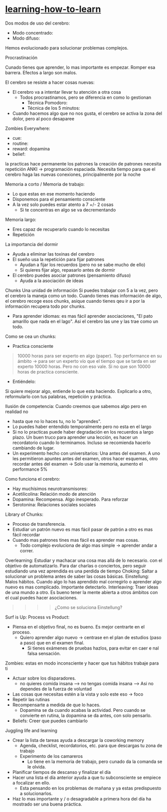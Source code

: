 # [learning-how-to-learn](https://www.coursera.org/learn/learning-how-to-learn)

Dos modos de uso del cerebro:

- Modo concentrado:
- Modo difuso:

Hemos evolucionado para solucionar problemas complejos.

Procrastinación

Cunado tienes que aprender, lo mas importante es empezar. Romper esa barrera.
Efectos a largo son malos.

El cerebro se resiste a hacer cosas nuevas:

- El cerebro va a intentar llevar tu atención a otra cosa
  - Todos procrastinamos, pero se diferencia en como lo gestionan
    - Técnica Pomodoro:
    - Técnica de los 5 minutos:
- Cuando hacemos algo que no nos gusta, el cerebro se activa la zona del dolor, pero al poco desaparee

Zombies Everywhere:

- cue:
- routine:
- reward: dopamina
- belief:

la practicas hace permanente los patrones
la creación de patrones necesita repetición
ANKI -> programación espaciada.
Necesita tiempo para que el cerebro haga las nuevas conexiones, principalmente por la noche

Memoria a corto / Memoria de trabajo:

- Lo que estas en ese momento haciendo
- Disponemos para el pensamiento consciente
- A la vez solo puedes estar atento a 7 +/- 2 cosas
  - Si te concentras en algo se va decrementando

Memoria largo:

- Eres capaz de recuperarlo cuando lo necesitas
- Repetición

La importancia del dormir

- Ayuda a eliminar las toxinas del cerebro
- El sueño usa la repetición para fijar patrones
  - Ayudan a fijar los recuerdos (pero no se sabe mucho de ello)
  - Si quieres fijar algo, repasarlo antes de dormir
- El cerebro puedes asociar patrones (pensamiento difuso)
  - Ayuda a la asociación de ideas

Chunks
Una unidad de información
Si puedes trabajar con 5 a la vez, pero el cerebro la maneja como un todo.
Cuando tienes mas información de algo, el cerebro recoge esos chunks, asique cuando tienes qeu ir a por la información recupera todo por chunks.

- Para aprender idiomas: es mas fácil aprender asociaciones, "El pato amarillo que nada en el lago". Asi el cerebro las une y las trae como un todo.

Como se cea un chunks:

- Practica consciente

> 10000 horas para ser experto en algo (paper). Top performance en su ámbito -> para ser un experto vío que el tiempo que se tarda en ser experto 10000 horas. Pero no con eso vale. Si no que son 10000 horas de practica consciente.

- Entiéndelo:

Si quiere mejorar algo, entiende lo que esta haciendo. Explicarlo a otro, reformularlo con tus palabras, repetición y práctica.

Ilusión de competencia: Cuando creemos que sabemos algo pero en realidad no

- hasta que no lo haces tu, no lo "aprendes".
- Lo puedes haber entendido temporalmente pero no esta en el largo
- Si no lo practicas puede haber degradación en los recuerdos a largo plazo.
  Un buen truco para aprender una lección, es hacer un recordatorio cuando lo terminamos. Incluso se recomienda hacerlo cambiando de lugar.
- Un experimento hecho con universitarios: Una antes del examen. A uno les permitieron apuntes antes del examen, otros hacer esquemas, otro recordar antes del examen -> Solo usar la memoria, aumento el performance 5%

Como funciona el cerebro:

- Hay muchísimos neurotransmisores:
- Acetilicolina: Relación modo de atención
- Dopamina: Recompensa. Algo inesperado. Para reforzar
- Serotonina: Relaciones sociales sociales

Library of Chunks:

- Proceso de transferencia.
- Estudiar un patrón nuevo es mas fácil pasar de patrón a otro es mas fácil recordar
- Cuando mas patrones tines mas fácil es aprender mas cosas.
  - Todo complejo evoluciona de algo mas simple -> aprender andar a correr.

Overlearning: Estudiar y machacar una cosa mas allá de lo necesario. con el objetivo de automatizarlo. Para dar charlas o conciertos, pero seguir estudiando una vez aprendida es una perdida de tiempo
Choking: Saltar a solucionar un problema antes de saber las cosas básicas.
Einstellung: Malos hábitos. Cuando algo lo has aprendido mal corregirlo o aprender algo nuevo es mas complicado. Importante detectarlo.
Interleaving: Traer ideas de una mundo a otro. Es bueno tener la mente abierta a otros ámbitos con el cual puedes hacer asociaciones.

> > > > ¿Como se soluciona Einstellung?

Surf is Up: Process vs Product:

- Piensa en el objetivo final, no es bueno. Es mejor centrarte en el proceso.
  - Quiero aprender algo nuevo -> centrase en el plan de estudios (paso a paso) que en el examen final.
    - Si tienes exámenes de pruebas hazlos, para evitar en caer e nal falsa sensación.

Zombies: estas en modo inconsciente y hacer que tus hábitos trabaje para ti

- Actuar sobre los disparadores.
  - no quieres comida insana --> no tengas comida insana --> Asi no dependes de la fuerza de voluntad
- Las cosas que necesitas estén a la vista y solo este eso -> foco
- Repetir las rutinas
- Recompensarte a medida de que lo haces.
  - Dopamina se da cuando acabas la actividad. Pero cuando se convierte en rutina, la dopamina se da antes, con solo pensarlo.
- Beliefs: Creer que puedes cambiarlo

Juggling life and learning

- Crear la lista de tareas ayuda a descargar la coworking memory
  - Agenda, checklist, recordatorios, etc. para que descargas tu zona de trabajo
  - Experimento de los camareros
    - Lo tiene en la memoria de trabajo, pero cunado da la comanda se le olvida.
- Planificar tiempos de descanso y finalizar el día
- Hacer una lista el día anterior ayuda a que tu subconsciente se empiece a focalizar en ello.
  - Esta pensando en los problemas de mañana y ya estas predispuesto a solucionarlos.
- Haz lo mas importante y / o desagradable a primera hora del día ha mostrado ser una buena práctica.
